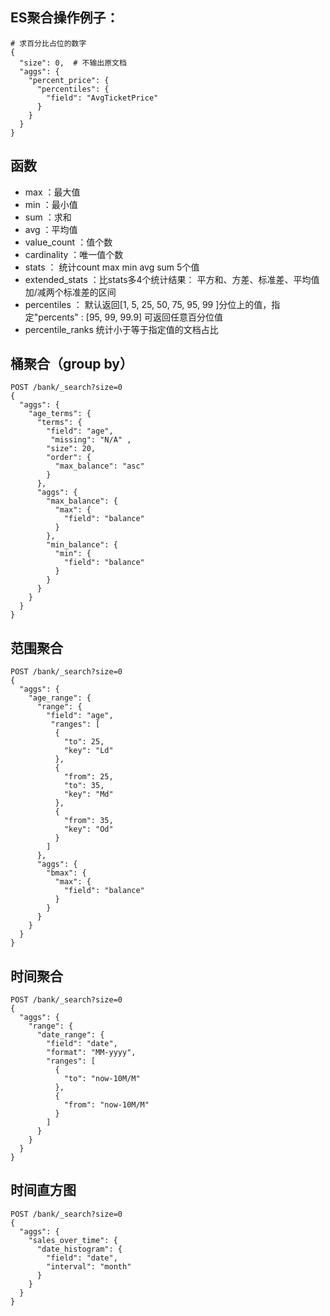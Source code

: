 ## ES聚合操作例子：

```
# 求百分比占位的数字
{
  "size": 0,  # 不输出原文档
  "aggs": {
    "percent_price": {
      "percentiles": {
        "field": "AvgTicketPrice"
      }
    }
  }
}
```

## 函数

- max ：最大值
- min ：最小值
- sum ：求和
- avg ：平均值
- value_count ：值个数
- cardinality ：唯一值个数
- stats   ： 统计count max min avg sum 5个值
- extended_stats ：比stats多4个统计结果： 平方和、方差、标准差、平均值加/减两个标准差的区间
- percentiles ： 默认返回[1, 5, 25, 50, 75, 95, 99 ]分位上的值，指定"percents" : [95, 99, 99.9] 可返回任意百分位值
- percentile_ranks 统计小于等于指定值的文档占比



## 桶聚合（group by）

```
POST /bank/_search?size=0
{
  "aggs": {
    "age_terms": {
      "terms": {
        "field": "age",
         "missing": "N/A" ,
        "size": 20,
        "order": {
          "max_balance": "asc"
        }
      },
      "aggs": {
        "max_balance": {
          "max": {
            "field": "balance"
          }
        },
        "min_balance": {
          "min": {
            "field": "balance"
          }
        }
      }
    }
  }
}
```



## 范围聚合

```
POST /bank/_search?size=0
{
  "aggs": {
    "age_range": {
      "range": {
        "field": "age",
         "ranges": [
          {
            "to": 25,
            "key": "Ld"
          },
          {
            "from": 25,
            "to": 35,
            "key": "Md"
          },
          {
            "from": 35,
            "key": "Od"
          }
        ]
      },
      "aggs": {
        "bmax": {
          "max": {
            "field": "balance"
          }
        }
      }
    }
  }
}
```



## 时间聚合

```
POST /bank/_search?size=0
{
  "aggs": {
    "range": {
      "date_range": {
        "field": "date",
        "format": "MM-yyyy",
        "ranges": [
          {
            "to": "now-10M/M"
          },
          {
            "from": "now-10M/M"
          }
        ]
      }
    }
  }
}
```



## 时间直方图

```
POST /bank/_search?size=0
{
  "aggs": {
    "sales_over_time": {
      "date_histogram": {
        "field": "date",
        "interval": "month"
      }
    }
  }
}
```